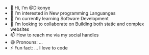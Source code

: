 - 👋 Hi, I’m @Dikonye
- 👀 I’m interested in New programming Languanges
- 🌱 I’m currently learning Software Development
- 💞️ I’m looking to collaborate on Building both static and complex websites
- 📫 How to reach me via my social handles 
- 😄 Pronouns: ...
- ⚡ Fun fact: ... I love to code

<!---
Dikonye/Dikonye is a ✨ special ✨ repository because its `README.md` (this file) appears on your GitHub profile.
You can click the Preview link to take a look at your changes.
--->
